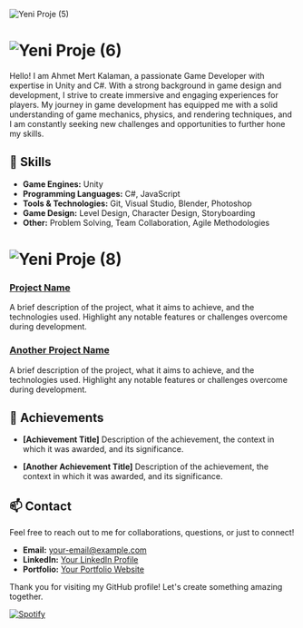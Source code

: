 ![Yeni Proje (5)](https://github.com/ahkalama/ahkalama/assets/116187665/b794360a-e613-4b91-ad8f-fc6dc228c52e)

# ![Yeni Proje (6)](https://github.com/ahkalama/ahkalama/assets/116187665/035e94eb-023d-40b4-b369-0a60309372cd)

Hello! I am Ahmet Mert Kalaman, a passionate Game Developer with expertise in Unity and C#. With a strong background in game design and development, I strive to create immersive and engaging experiences for players. My journey in game development has equipped me with a solid understanding of game mechanics, physics, and rendering techniques, and I am constantly seeking new challenges and opportunities to further hone my skills.

## 🔧 Skills

- **Game Engines:** Unity
- **Programming Languages:** C#, JavaScript
- **Tools & Technologies:** Git, Visual Studio, Blender, Photoshop
- **Game Design:** Level Design, Character Design, Storyboarding
- **Other:** Problem Solving, Team Collaboration, Agile Methodologies

# ![Yeni Proje (8)](https://github.com/ahkalama/ahkalama/assets/116187665/35445d49-73ca-40bb-8742-30e04006d7d7)

### [Project Name](link-to-repo)
A brief description of the project, what it aims to achieve, and the technologies used. Highlight any notable features or challenges overcome during development.

### [Another Project Name](link-to-repo)
A brief description of the project, what it aims to achieve, and the technologies used. Highlight any notable features or challenges overcome during development.

## 🚀 Achievements

- **[Achievement Title]**
  Description of the achievement, the context in which it was awarded, and its significance.

- **[Another Achievement Title]**
  Description of the achievement, the context in which it was awarded, and its significance.

## 📫 Contact

Feel free to reach out to me for collaborations, questions, or just to connect!

- **Email:** [your-email@example.com](mailto:your-email@example.com)
- **LinkedIn:** [Your LinkedIn Profile](https://www.linkedin.com/in/your-profile)
- **Portfolio:** [Your Portfolio Website](https://www.yourportfolio.com)

Thank you for visiting my GitHub profile! Let's create something amazing together.

[![Spotify](https://novatorem.bgstatic.vercel.app/api/spotify)](https://open.spotify.com/intl-tr/track/1PHvwEhB9EUajUKTTIc5Vs)

